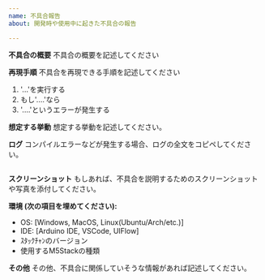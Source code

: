 ```yaml
---
name: 不具合報告
about: 開発時や使用中に起きた不具合の報告

---
```


**不具合の概要**
不具合の概要を記述してください

**再現手順**
不具合を再現できる手順を記述してください
1. '...'を実行する
2. もし'....'なら
3. '....'というエラーが発生する

**想定する挙動**
想定する挙動を記述してください。

**ログ**
コンパイルエラーなどが発生する場合、ログの全文をコピペしてください。

```log
```

**スクリーンショット**
もしあれば、不具合を説明するためのスクリーンショットや写真を添付してください。

**環境 (次の項目を埋めてください):**

- OS: [Windows, MacOS, Linux(Ubuntu/Arch/etc.)]
- IDE: [Arduino IDE, VSCode, UIFlow]
- ｽﾀｯｸﾁｬﾝのバージョン
- 使用するM5Stackの種類

**その他**
その他、不具合に関係していそうな情報があれば記述してください。
